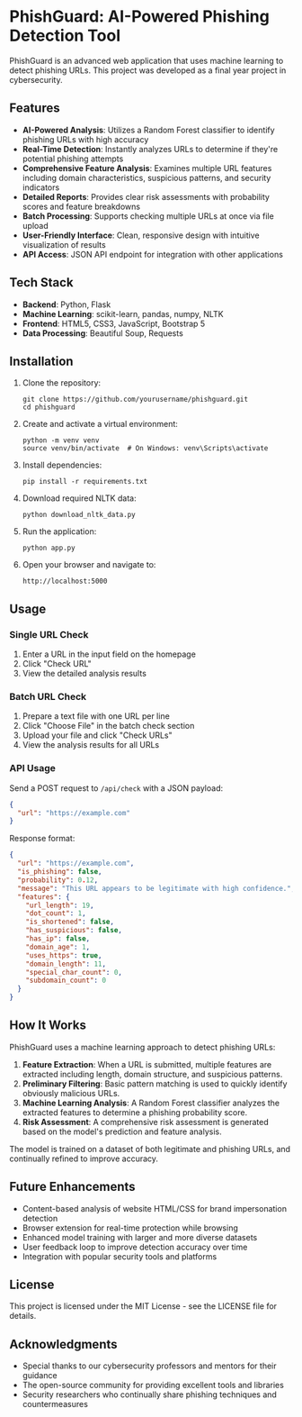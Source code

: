 # PhishGuard: AI-Powered Phishing Detection Tool

PhishGuard is an advanced web application that uses machine learning to detect phishing URLs. This project was developed as a final year project in cybersecurity.

## Features

- **AI-Powered Analysis**: Utilizes a Random Forest classifier to identify phishing URLs with high accuracy
- **Real-Time Detection**: Instantly analyzes URLs to determine if they're potential phishing attempts
- **Comprehensive Feature Analysis**: Examines multiple URL features including domain characteristics, suspicious patterns, and security indicators
- **Detailed Reports**: Provides clear risk assessments with probability scores and feature breakdowns
- **Batch Processing**: Supports checking multiple URLs at once via file upload
- **User-Friendly Interface**: Clean, responsive design with intuitive visualization of results
- **API Access**: JSON API endpoint for integration with other applications

## Tech Stack

- **Backend**: Python, Flask
- **Machine Learning**: scikit-learn, pandas, numpy, NLTK
- **Frontend**: HTML5, CSS3, JavaScript, Bootstrap 5
- **Data Processing**: Beautiful Soup, Requests

## Installation

1. Clone the repository:
   ```
   git clone https://github.com/yourusername/phishguard.git
   cd phishguard
   ```

2. Create and activate a virtual environment:
   ```
   python -m venv venv
   source venv/bin/activate  # On Windows: venv\Scripts\activate
   ```

3. Install dependencies:
   ```
   pip install -r requirements.txt
   ```

4. Download required NLTK data:
   ```
   python download_nltk_data.py
   ```

5. Run the application:
   ```
   python app.py
   ```

6. Open your browser and navigate to:
   ```
   http://localhost:5000
   ```

## Usage

### Single URL Check

1. Enter a URL in the input field on the homepage
2. Click "Check URL"
3. View the detailed analysis results

### Batch URL Check

1. Prepare a text file with one URL per line
2. Click "Choose File" in the batch check section
3. Upload your file and click "Check URLs"
4. View the analysis results for all URLs

### API Usage

Send a POST request to `/api/check` with a JSON payload:

```json
{
  "url": "https://example.com"
}
```

Response format:

```json
{
  "url": "https://example.com",
  "is_phishing": false,
  "probability": 0.12,
  "message": "This URL appears to be legitimate with high confidence.",
  "features": {
    "url_length": 19,
    "dot_count": 1,
    "is_shortened": false,
    "has_suspicious": false,
    "has_ip": false,
    "domain_age": 1,
    "uses_https": true,
    "domain_length": 11,
    "special_char_count": 0,
    "subdomain_count": 0
  }
}
```

## How It Works

PhishGuard uses a machine learning approach to detect phishing URLs:

1. **Feature Extraction**: When a URL is submitted, multiple features are extracted including length, domain structure, and suspicious patterns.
2. **Preliminary Filtering**: Basic pattern matching is used to quickly identify obviously malicious URLs.
3. **Machine Learning Analysis**: A Random Forest classifier analyzes the extracted features to determine a phishing probability score.
4. **Risk Assessment**: A comprehensive risk assessment is generated based on the model's prediction and feature analysis.

The model is trained on a dataset of both legitimate and phishing URLs, and continually refined to improve accuracy.

## Future Enhancements

- Content-based analysis of website HTML/CSS for brand impersonation detection
- Browser extension for real-time protection while browsing
- Enhanced model training with larger and more diverse datasets
- User feedback loop to improve detection accuracy over time
- Integration with popular security tools and platforms

## License

This project is licensed under the MIT License - see the LICENSE file for details.

## Acknowledgments

- Special thanks to our cybersecurity professors and mentors for their guidance
- The open-source community for providing excellent tools and libraries
- Security researchers who continually share phishing techniques and countermeasures 